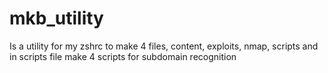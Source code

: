 # mkb_utility
Is a utility for my zshrc to make 4 files, content, exploits, nmap, scripts and in scripts file make 4 scripts for subdomain recognition
